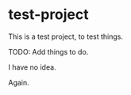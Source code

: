 # test-project
This is a test project, to test things.

TODO: Add things to do.

I have no idea.

Again.
